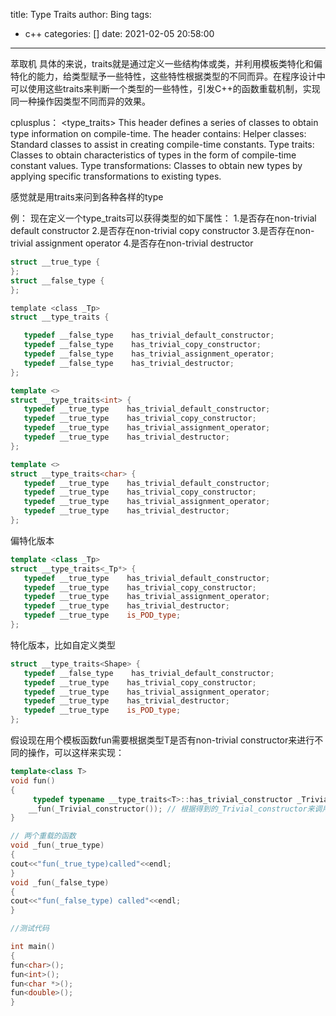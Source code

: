 title: Type Traits
author: Bing
tags:
  - c++
categories: []
date: 2021-02-05 20:58:00
---
萃取机
具体的来说，traits就是通过定义一些结构体或类，并利用模板类特化和偏特化的能力，给类型赋予一些特性，这些特性根据类型的不同而异。在程序设计中可以使用这些traits来判断一个类型的一些特性，引发C++的函数重载机制，实现同一种操作因类型不同而异的效果。

cplusplus： 
<type_traits> 
This header defines a series of classes to obtain type information on compile-time.
The header contains:
Helper classes: Standard classes to assist in creating compile-time constants.
Type traits: Classes to obtain characteristics of types in the form of compile-time constant values.
Type transformations: Classes to obtain new types by applying specific transformations to existing types.

感觉就是用traits来问到各种各样的type  

例：
现在定义一个type_traits可以获得类型的如下属性：
1.是否存在non-trivial default constructor
2.是否存在non-trivial copy constructor 
3.是否存在non-trivial assignment operator
4.是否存在non-trivial destructor

``` c
struct __true_type {
};
struct __false_type {
};

template <class _Tp>
struct __type_traits {

   typedef __false_type    has_trivial_default_constructor;
   typedef __false_type    has_trivial_copy_constructor;
   typedef __false_type    has_trivial_assignment_operator;
   typedef __false_type    has_trivial_destructor;
};
```

```c++
template <>
struct __type_traits<int> {
   typedef __true_type    has_trivial_default_constructor;
   typedef __true_type    has_trivial_copy_constructor;
   typedef __true_type    has_trivial_assignment_operator;
   typedef __true_type    has_trivial_destructor;
};

template <>
struct __type_traits<char> {
   typedef __true_type    has_trivial_default_constructor;
   typedef __true_type    has_trivial_copy_constructor;
   typedef __true_type    has_trivial_assignment_operator;
   typedef __true_type    has_trivial_destructor;
};
```

偏特化版本 
``` c++
template <class _Tp>
struct __type_traits<_Tp*> {
   typedef __true_type    has_trivial_default_constructor;
   typedef __true_type    has_trivial_copy_constructor;
   typedef __true_type    has_trivial_assignment_operator;
   typedef __true_type    has_trivial_destructor;
   typedef __true_type    is_POD_type;
};
```

特化版本，比如自定义类型  
``` c++
struct __type_traits<Shape> {
   typedef __false_type    has_trivial_default_constructor;
   typedef __true_type    has_trivial_copy_constructor;
   typedef __true_type    has_trivial_assignment_operator;
   typedef __true_type    has_trivial_destructor;
   typedef __true_type    is_POD_type;
};
```

假设现在用个模板函数fun需要根据类型T是否有non-trivial constructor来进行不同的操作，可以这样来实现：  
``` c++
template<class T>
void fun()
{
     typedef typename __type_traits<T>::has_trivial_constructor _Trivial_constructor
    __fun(_Trivial_constructor()); // 根据得到的_Trivial_constructor来调用相应的函数
}

// 两个重载的函数
void _fun(_true_type)
{
cout<<"fun(_true_type)called"<<endl;
}
void _fun(_false_type)
{
cout<<"fun(_false_type) called"<<endl;
}

//测试代码

int main()
{
fun<char>();
fun<int>();
fun<char *>();
fun<double>();
}
```